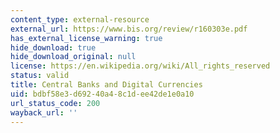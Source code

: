 ```yaml
---
content_type: external-resource
external_url: https://www.bis.org/review/r160303e.pdf
has_external_license_warning: true
hide_download: true
hide_download_original: null
license: https://en.wikipedia.org/wiki/All_rights_reserved
status: valid
title: Central Banks and Digital Currencies
uid: bdbf58e3-d692-40a4-8c1d-ee42de1e0a10
url_status_code: 200
wayback_url: ''
---
```

